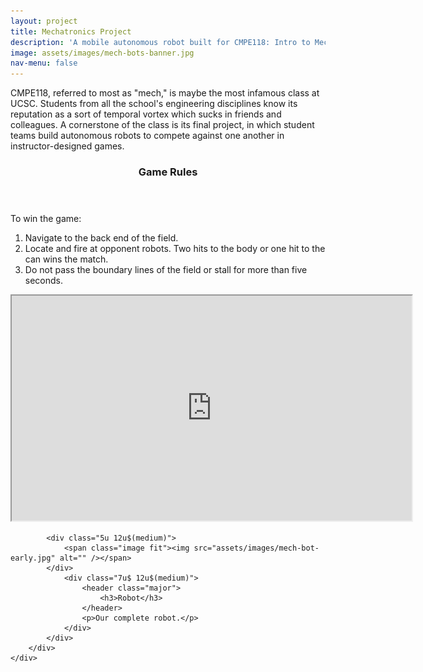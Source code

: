 ```yaml
---
layout: project
title: Mechatronics Project
description: 'A mobile autonomous robot built for CMPE118: Intro to Mechatronics.'
image: assets/images/mech-bots-banner.jpg
nav-menu: false
---
```


<!-- <section id="about">
	<div class="inner">
		<header class="major">
			<h2>Checkoff Video</h2>
		</header>
	</div>
</section> -->

<section id="one">
	<div class="inner">
	<p>CMPE118, referred to most as "mech," is maybe the most infamous class at UCSC. Students from all the school's engineering disciplines know its reputation as a sort of temporal vortex which sucks in friends and colleagues. A cornerstone of the class is its final project, in which student teams build autonomous robots to compete against one another in instructor-designed games.</p>
		<div class="row">
			<div class="7u 12u$(medium)">
				<!--
				<header class="major">
					<h2>Mechatronics Class</h2>
				</header>
				-->
				<header class="major">
					<h3>Game Rules</h3>
				</header>
				<p>To win the game:</p>
				<ol>
					<li>Navigate to the back end of the field.</li>
					<li>Locate and fire at opponent robots. Two hits to the body or one hit to the can wins the match.</li>
					<li>Do not pass the boundary lines of the field or stall for more than five seconds.</li>
				</ol>
			</div>
			<div class="5u$ 12u$(medium)">
				<div align="right">
					<iframe src="https://drive.google.com/file/d/1Tj-PVqJTNC0hqsFZBgiU8-32OnltNKka/preview" width="640" height="360"></iframe>
				</div>
			</div>
			
			<div class="5u 12u$(medium)">
				<span class="image fit"><img src="assets/images/mech-bot-early.jpg" alt="" /></span>
			</div>
				<div class="7u$ 12u$(medium)">
					<header class="major">
						<h3>Robot</h3>
					</header>
					<p>Our complete robot.</p>
				</div>
			</div>
		</div>
	</div>
</section>